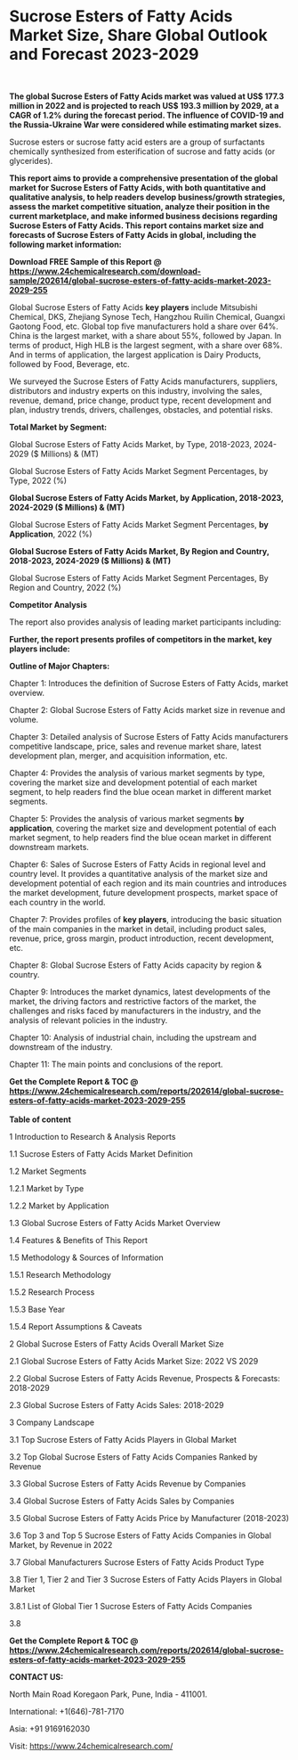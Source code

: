 <h1>Sucrose Esters of Fatty Acids Market Size, Share Global Outlook and Forecast 2023-2029</h1><br/><p><strong>The global Sucrose Esters of Fatty Acids market was valued at US$ 177.3 million in 2022 and is projected to reach US$ 193.3 million by 2029, at a <strong>CAGR</strong> of 1.2% during the forecast period. The influence of COVID-19 and the Russia-Ukraine War were considered while estimating market sizes.</strong></p><p>Sucrose esters or sucrose fatty acid esters are a group of surfactants chemically synthesized from esterification of sucrose and fatty acids (or glycerides).</p><p><strong>This report aims to provide a comprehensive presentation of the global market for Sucrose Esters of Fatty Acids, with both quantitative and qualitative analysis, to help readers develop business/growth strategies, assess the market competitive situation, analyze their position in the current marketplace, and make informed business decisions regarding Sucrose Esters of Fatty Acids. This report contains market size and forecasts of Sucrose Esters of Fatty Acids in global, including the following market information:</strong></p><div><b>Download FREE Sample of this Report @ <a href="https://www.24chemicalresearch.com/download-sample/202614/global-sucrose-esters-of-fatty-acids-market-2023-2029-255">https://www.24chemicalresearch.com/download-sample/202614/global-sucrose-esters-of-fatty-acids-market-2023-2029-255</a></b></div><p>Global Sucrose Esters of Fatty Acids <strong>key players</strong> include Mitsubishi Chemical, DKS, Zhejiang Synose Tech, Hangzhou Ruilin Chemical, Guangxi Gaotong Food, etc. Global top five manufacturers hold a share over 64%. China is the largest market, with a share about 55%, followed by Japan. In terms of product, High HLB is the largest segment, with a share over 68%. And in terms of application, the largest application is Dairy Products, followed by Food, Beverage, etc.</p><p>We surveyed the Sucrose Esters of Fatty Acids manufacturers, suppliers, distributors and industry experts on this industry, involving the sales, revenue, demand, price change, product type, recent development and plan, industry trends, drivers, challenges, obstacles, and potential risks.</p><p><strong>Total Market by Segment:</strong></p><p>Global Sucrose Esters of Fatty Acids Market, by Type, 2018-2023, 2024-2029 ($ Millions) & (MT)</p><p>Global Sucrose Esters of Fatty Acids Market Segment Percentages, by Type, 2022 (%)</p><p><strong>Global Sucrose Esters of Fatty Acids Market, <strong>by Application</strong>, 2018-2023, 2024-2029 ($ Millions) & (MT)</strong></p><p>Global Sucrose Esters of Fatty Acids Market Segment Percentages, <strong>by Application</strong>, 2022 (%)</p><p><strong>Global Sucrose Esters of Fatty Acids Market, By Region and Country, 2018-2023, 2024-2029 ($ Millions) & (MT)</strong></p><p>Global Sucrose Esters of Fatty Acids Market Segment Percentages, By Region and Country, 2022 (%)</p><p><strong>Competitor Analysis</strong></p><p>The report also provides analysis of leading market participants including:</p><p><strong>Further, the report presents profiles of competitors in the market, <strong>key players</strong> include:</strong></p><p><strong>Outline of Major Chapters:</strong></p><p>Chapter 1: Introduces the definition of Sucrose Esters of Fatty Acids, market overview.</p><p>Chapter 2: Global Sucrose Esters of Fatty Acids market size in revenue and volume.</p><p>Chapter 3: Detailed analysis of Sucrose Esters of Fatty Acids manufacturers competitive landscape, price, sales and revenue market share, latest development plan, merger, and acquisition information, etc.</p><p>Chapter 4: Provides the analysis of various market segments by type, covering the market size and development potential of each market segment, to help readers find the blue ocean market in different market segments.</p><p>Chapter 5: Provides the analysis of various market segments <strong>by application</strong>, covering the market size and development potential of each market segment, to help readers find the blue ocean market in different downstream markets.</p><p>Chapter 6: Sales of Sucrose Esters of Fatty Acids in regional level and country level. It provides a quantitative analysis of the market size and development potential of each region and its main countries and introduces the market development, future development prospects, market space of each country in the world.</p><p>Chapter 7: Provides profiles of <strong>key players</strong>, introducing the basic situation of the main companies in the market in detail, including product sales, revenue, price, gross margin, product introduction, recent development, etc.</p><p>Chapter 8: Global Sucrose Esters of Fatty Acids capacity by region & country.</p><p>Chapter 9: Introduces the market dynamics, latest developments of the market, the driving factors and restrictive factors of the market, the challenges and risks faced by manufacturers in the industry, and the analysis of relevant policies in the industry.</p><p>Chapter 10: Analysis of industrial chain, including the upstream and downstream of the industry.</p><p>Chapter 11: The main points and conclusions of the report.</p><div><b>Get the Complete Report & TOC @ <a href="https://www.24chemicalresearch.com/reports/202614/global-sucrose-esters-of-fatty-acids-market-2023-2029-255">https://www.24chemicalresearch.com/reports/202614/global-sucrose-esters-of-fatty-acids-market-2023-2029-255</a></b></div><br><b>Table of content</b><p>1 Introduction to Research & Analysis Reports<br />
 
  1.1 Sucrose Esters of Fatty Acids Market Definition<br />
 
  1.2 Market Segments<br />
 
  1.2.1 Market by Type<br />
 
  1.2.2 Market by Application<br />
 
  1.3 Global Sucrose Esters of Fatty Acids Market Overview<br />
 
  1.4 Features & Benefits of This Report<br />
 
  1.5 Methodology & Sources of Information<br />
 
  1.5.1 Research Methodology<br />
 
  1.5.2 Research Process<br />
 
  1.5.3 Base Year<br />
 
  1.5.4 Report Assumptions & Caveats<br />
 
 2 Global Sucrose Esters of Fatty Acids Overall Market Size<br />
 
  2.1 Global Sucrose Esters of Fatty Acids Market Size: 2022 VS 2029<br />
 
  2.2 Global Sucrose Esters of Fatty Acids Revenue, Prospects & Forecasts: 2018-2029<br />
 
  2.3 Global Sucrose Esters of Fatty Acids Sales: 2018-2029<br />
 
 3 Company Landscape<br />
 
  3.1 Top Sucrose Esters of Fatty Acids Players in Global Market<br />
 
  3.2 Top Global Sucrose Esters of Fatty Acids Companies Ranked by Revenue<br />
 
  3.3 Global Sucrose Esters of Fatty Acids Revenue by Companies<br />
 
  3.4 Global Sucrose Esters of Fatty Acids Sales by Companies<br />
 
  3.5 Global Sucrose Esters of Fatty Acids Price by Manufacturer (2018-2023)<br />
 
  3.6 Top 3 and Top 5 Sucrose Esters of Fatty Acids Companies in Global Market, by Revenue in 2022<br />
 
  3.7 Global Manufacturers Sucrose Esters of Fatty Acids Product Type<br />
 
  3.8 Tier 1, Tier 2 and Tier 3 Sucrose Esters of Fatty Acids Players in Global Market<br />
 
  3.8.1 List of Global Tier 1 Sucrose Esters of Fatty Acids Companies<br />
 
  3.8<br><div><b>Get the Complete Report & TOC @ <a href="https://www.24chemicalresearch.com/reports/202614/global-sucrose-esters-of-fatty-acids-market-2023-2029-255">https://www.24chemicalresearch.com/reports/202614/global-sucrose-esters-of-fatty-acids-market-2023-2029-255</a></b></div></p>
 
 <b>CONTACT US:</b><br>
 
 North Main Road Koregaon Park, Pune, India - 411001.<br/>
 
 International: +1(646)-781-7170<br/>
 
 Asia: +91 9169162030<br/>
 
 Visit: <a href="https://www.24chemicalresearch.com/">https://www.24chemicalresearch.com/</a>
 
 <br>